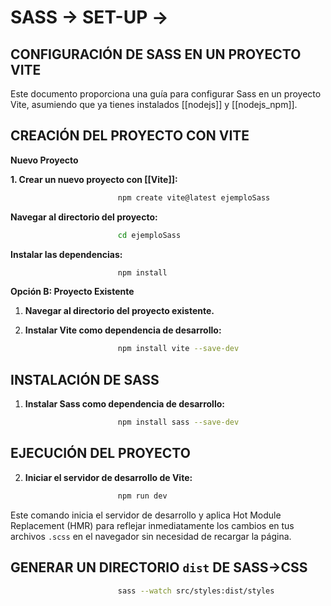 # SASS -> SET-UP -> 
## CONFIGURACIÓN DE SASS EN UN PROYECTO VITE

Este documento proporciona una guía para configurar Sass en un proyecto Vite, asumiendo que ya tienes instalados [[nodejs]] y [[nodejs_npm]].

## CREACIÓN DEL PROYECTO CON VITE

**Nuevo Proyecto**

**1. Crear un nuevo proyecto con [[Vite]]:**

``` bash
						npm create vite@latest ejemploSass
```

**Navegar al directorio del proyecto:**
```bash
						cd ejemploSass
```
**Instalar las dependencias:**
```bash
						npm install
```

 **Opción B: Proyecto Existente**

1. **Navegar al directorio del proyecto existente.**
    
2. **Instalar Vite como dependencia de desarrollo:**
``` bash
						npm install vite --save-dev
```

## INSTALACIÓN DE SASS

1. **Instalar Sass como dependencia de desarrollo:**
```bash
						npm install sass --save-dev
```

## EJECUCIÓN DEL PROYECTO

2. **Iniciar el servidor de desarrollo de Vite:**
```bash
						npm run dev  
```

Este comando inicia el servidor de desarrollo y aplica Hot Module Replacement (HMR) para reflejar inmediatamente los cambios en tus archivos `.scss` en el navegador sin necesidad de recargar la página.

## GENERAR UN DIRECTORIO `dist` DE SASS->CSS

```bash
						sass --watch src/styles:dist/styles
```